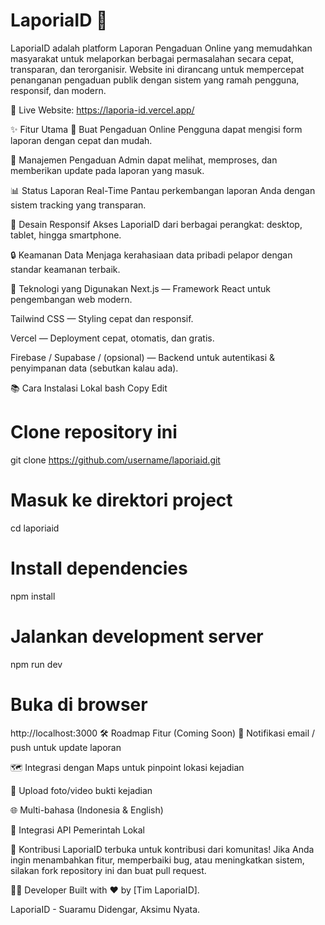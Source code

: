 # LaporiaID 🚨
LaporiaID adalah platform Laporan Pengaduan Online yang memudahkan masyarakat untuk melaporkan berbagai permasalahan secara cepat, transparan, dan terorganisir.
Website ini dirancang untuk mempercepat penanganan pengaduan publik dengan sistem yang ramah pengguna, responsif, dan modern.

🔗 Live Website: https://laporia-id.vercel.app/

✨ Fitur Utama
📝 Buat Pengaduan Online
Pengguna dapat mengisi form laporan dengan cepat dan mudah.

📂 Manajemen Pengaduan
Admin dapat melihat, memproses, dan memberikan update pada laporan yang masuk.

📊 Status Laporan Real-Time
Pantau perkembangan laporan Anda dengan sistem tracking yang transparan.

📱 Desain Responsif
Akses LaporiaID dari berbagai perangkat: desktop, tablet, hingga smartphone.

🔒 Keamanan Data
Menjaga kerahasiaan data pribadi pelapor dengan standar keamanan terbaik.

🚀 Teknologi yang Digunakan
Next.js — Framework React untuk pengembangan web modern.

Tailwind CSS — Styling cepat dan responsif.

Vercel — Deployment cepat, otomatis, dan gratis.

Firebase / Supabase / (opsional) — Backend untuk autentikasi & penyimpanan data (sebutkan kalau ada).

📚 Cara Instalasi Lokal
bash
Copy
Edit
# Clone repository ini
git clone https://github.com/username/laporiaid.git

# Masuk ke direktori project
cd laporiaid

# Install dependencies
npm install

# Jalankan development server
npm run dev

# Buka di browser
http://localhost:3000
🛠️ Roadmap Fitur (Coming Soon)
🔔 Notifikasi email / push untuk update laporan

🗺️ Integrasi dengan Maps untuk pinpoint lokasi kejadian

📸 Upload foto/video bukti kejadian

🌐 Multi-bahasa (Indonesia & English)

🧩 Integrasi API Pemerintah Lokal

🙌 Kontribusi
LaporiaID terbuka untuk kontribusi dari komunitas!
Jika Anda ingin menambahkan fitur, memperbaiki bug, atau meningkatkan sistem, silakan fork repository ini dan buat pull request.

🧑‍💻 Developer
Built with ❤️ by [Tim LaporiaID].

LaporiaID - Suaramu Didengar, Aksimu Nyata.


